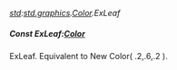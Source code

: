 _[std](../../modules/std/std-module.md):[std.graphics](../../modules/std/std-graphics.md).[Color](../../modules/std/std-graphics-color.md).ExLeaf_
##### Const ExLeaf:[Color](../../modules/std/std-graphics-color.md)
ExLeaf. Equivalent to New Color( .2,.6,.2 ).
